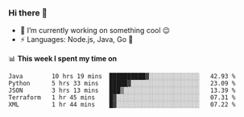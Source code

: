 ### Hi there 👋

<!--
**nodejh/nodejh** is a ✨ _special_ ✨ repository because its `README.md` (this file) appears on your GitHub profile.

Here are some ideas to get you started:

- 🔭 I’m currently working on ...
- 🌱 I’m currently learning ...
- 👯 I’m looking to collaborate on ...
- 🤔 I’m looking for help with ...
- 💬 Ask me about ...
- 📫 How to reach me: ...
- 😄 Pronouns: ...
- ⚡ Fun fact: ...
-->

- 🔭 I’m currently working on something cool :wink:
- ⚡ Languages: Node.js, Java, Go :thought_balloon:

📊 **This week I spent my time on**

<!--START_SECTION:waka-->
```text
Java        10 hrs 19 mins  ██████████▓░░░░░░░░░░░░░░   42.93 % 
Python      5 hrs 33 mins   █████▓░░░░░░░░░░░░░░░░░░░   23.09 % 
JSON        3 hrs 13 mins   ███▒░░░░░░░░░░░░░░░░░░░░░   13.39 % 
Terraform   1 hr 45 mins    █▓░░░░░░░░░░░░░░░░░░░░░░░   07.31 % 
XML         1 hr 44 mins    █▓░░░░░░░░░░░░░░░░░░░░░░░   07.22 % 
```
<!--END_SECTION:waka-->


<!--
:traffic_light: **Visitors**

![visitors](https://visitor-badge.glitch.me/badge?page_id=nodejh.nodejh)
-->
